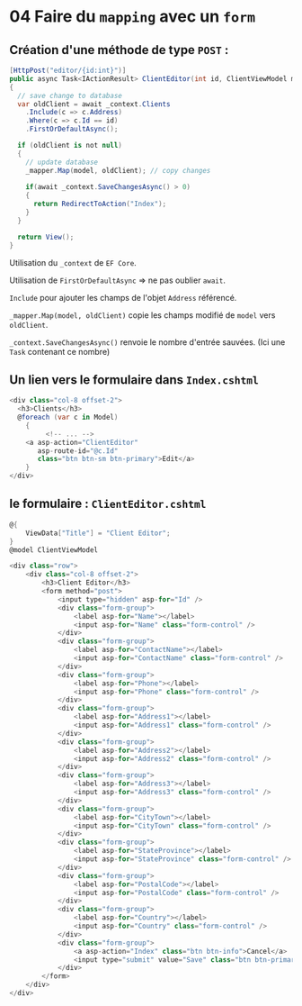 # 04 Faire du `mapping` avec un `form`

## Création d'une méthode de type `POST` :

```cs
[HttpPost("editor/{id:int}")]
public async Task<IActionResult> ClientEditor(int id, ClientViewModel model)
{
  // save change to database
  var oldClient = await _context.Clients
    .Include(c => c.Address)
    .Where(c => c.Id == id)
    .FirstOrDefaultAsync();

  if (oldClient is not null)
  {
    // update database
    _mapper.Map(model, oldClient); // copy changes
    
    if(await _context.SaveChangesAsync() > 0)
    {
      return RedirectToAction("Index");
    }
  }

  return View();
}
```

Utilisation du `_context` de `EF Core`.

Utilisation de `FirstOrDefaultAsync` => ne pas oublier `await`.

`Include` pour ajouter les champs de l'objet `Address` référencé.

`_mapper.Map(model, oldClient)` copie les champs modifié  de `model` vers `oldClient`.

`_context.SaveChangesAsync()` renvoie le nombre d'entrée sauvées. (Ici une `Task` contenant ce nombre)



## Un lien vers le formulaire dans `Index.cshtml`

```cs
<div class="col-8 offset-2">
  <h3>Clients</h3>
  @foreach (var c in Model)
	{
 		 <!-- ... -->
    <a asp-action="ClientEditor" 
       asp-route-id="@c.Id" 
       class="btn btn-sm btn-primary">Edit</a>
    }
</div>
```



## le formulaire : `ClientEditor.cshtml`

```cs
@{
    ViewData["Title"] = "Client Editor";
}
@model ClientViewModel

<div class="row">
    <div class="col-8 offset-2">
        <h3>Client Editor</h3>
        <form method="post">
            <input type="hidden" asp-for="Id" />
            <div class="form-group">
                <label asp-for="Name"></label>
                <input asp-for="Name" class="form-control" />
            </div>
            <div class="form-group">
                <label asp-for="ContactName"></label>
                <input asp-for="ContactName" class="form-control" />
            </div>
            <div class="form-group">
                <label asp-for="Phone"></label>
                <input asp-for="Phone" class="form-control" />
            </div>
            <div class="form-group">
                <label asp-for="Address1"></label>
                <input asp-for="Address1" class="form-control" />
            </div>
            <div class="form-group">
                <label asp-for="Address2"></label>
                <input asp-for="Address2" class="form-control" />
            </div>
            <div class="form-group">
                <label asp-for="Address3"></label>
                <input asp-for="Address3" class="form-control" />
            </div>
            <div class="form-group">
                <label asp-for="CityTown"></label>
                <input asp-for="CityTown" class="form-control" />
            </div>
            <div class="form-group">
                <label asp-for="StateProvince"></label>
                <input asp-for="StateProvince" class="form-control" />
            </div>
            <div class="form-group">
                <label asp-for="PostalCode"></label>
                <input asp-for="PostalCode" class="form-control" />
            </div>
            <div class="form-group">
                <label asp-for="Country"></label>
                <input asp-for="Country" class="form-control" />
            </div>
            <div class="form-group">
                <a asp-action="Index" class="btn btn-info">Cancel</a>
                <input type="submit" value="Save" class="btn btn-primary" />
            </div>
        </form>
    </div>
</div>
```

